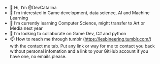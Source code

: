 - 👋 Hi, I’m @DevCatalina
- 👀 I’m interested in Game development, data science, AI and Machine Learning 
- 🌱 I’m currently learning Computer Science, might transfer to Art or Media next year
- 💞️ I’m looking to collaborate on Game Dev, C# and python
- 📫 How to reach me through tumblr (https://lesbineering.tumblr.com/) with the contact me tab. Put any link or way for me to contact you back without personal infomation and a link to your GitHub account if you have one, no emails please.

<!---
DevCatalina/DevCatalina is a ✨ special ✨ repository because its `README.md` (this file) appears on your GitHub profile.
You can click the Preview link to take a look at your changes.
--->
